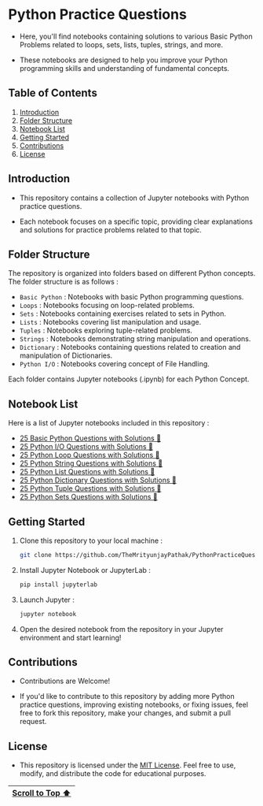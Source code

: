 # Python Practice Questions
  
- Here, you'll find notebooks containing solutions to various Basic Python Problems related to loops, sets, lists, tuples, strings, and more.

- These notebooks are designed to help you improve your Python programming skills and understanding of fundamental concepts.

## Table of Contents

1. [Introduction](#introduction)
2. [Folder Structure](#folder-structure)
3. [Notebook List](#notebook-list)
4. [Getting Started](#getting-started)
5. [Contributions](#contributions)
6. [License](#license)

## Introduction

- This repository contains a collection of Jupyter notebooks with Python practice questions.

- Each notebook focuses on a specific topic, providing clear explanations and solutions for practice problems related to that topic.

## Folder Structure

The repository is organized into folders based on different Python concepts. The folder structure is as follows :

- `Basic Python` : Notebooks with basic Python programming questions.
- `Loops` : Notebooks focusing on loop-related problems.
- `Sets` : Notebooks containing exercises related to sets in Python.
- `Lists` : Notebooks covering list manipulation and usage.
- `Tuples` : Notebooks exploring tuple-related problems.
- `Strings` : Notebooks demonstrating string manipulation and operations.
- `Dictionary` : Notebooks containing questions related to creation and manipulation of Dictionaries.
- `Python I/O` : Notebooks covering concept of File Handling.

Each folder contains Jupyter notebooks (.ipynb) for each Python Concept.

## Notebook List

Here is a list of Jupyter notebooks included in this repository :

- [25 Basic Python Questions with Solutions 🐍](https://www.kaggle.com/code/themrityunjaypathak/25-basic-python-questions-with-solutions)
- [25 Python I/O Questions with Solutions 🐍](https://www.kaggle.com/code/themrityunjaypathak/25-python-i-o-questions-with-solutions)
- [25 Python Loop Questions with Solutions 🐍](https://www.kaggle.com/code/themrityunjaypathak/25-python-loop-questions-with-solutions)
- [25 Python String Questions with Solutions 🐍](https://www.kaggle.com/code/themrityunjaypathak/25-python-string-questions-with-solutions)
- [25 Python List Questions with Solutions 🐍](https://www.kaggle.com/code/themrityunjaypathak/25-python-list-questions-with-solutions)
- [25 Python Dictionary Questions with Solutions 🐍](https://www.kaggle.com/code/themrityunjaypathak/25-python-dictionary-questions-with-solutions)
- [25 Python Tuple Questions with Solutions 🐍](https://www.kaggle.com/code/themrityunjaypathak/25-python-tuple-questions-with-solutions)
- [25 Python Sets Questions with Solutions 🐍](https://www.kaggle.com/code/themrityunjaypathak/25-python-sets-questions-with-solutions)

## Getting Started

1. Clone this repository to your local machine :

   ```bash
   git clone https://github.com/TheMrityunjayPathak/PythonPracticeQuestions.git
   ```

2. Install Jupyter Notebook or JupyterLab :

   ```bash
   pip install jupyterlab
   ```

3. Launch Jupyter :

   ```bash
   jupyter notebook
   ```

4. Open the desired notebook from the repository in your Jupyter environment and start learning!

## Contributions

- Contributions are Welcome!

- If you'd like to contribute to this repository by adding more Python practice questions, improving existing notebooks, or fixing issues, feel free to fork this repository, make your changes, and submit a pull request.

## License

- This repository is licensed under the [MIT License](LICENSE). Feel free to use, modify, and distribute the code for educational purposes.

| [Scroll to Top ⬆️](#python-practice-questions) |
|:---:|
